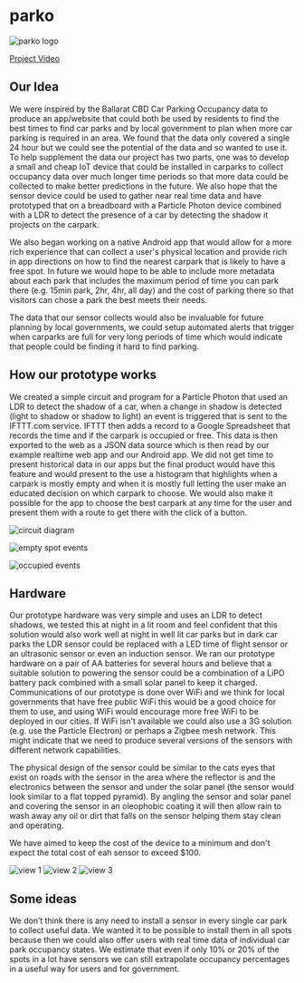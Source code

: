 # parko

![parko logo](/parko.png "parko logo")

[Project Video](https://youtu.be/NlxkDuOg9hU)

## Our Idea

We were inspired by the Ballarat CBD Car Parking Occupancy
data to produce an app/website that could both be used by
residents to find the best times to find car parks and by
local government to plan when more car parking is required
in an area. We found that the data only covered a single 24
hour but we could see the potential of the data and so
wanted to use it. To help supplement the data our project
has two parts, one was to develop a small and cheap IoT
device that could be installed in carparks to collect
occupancy data over much longer time periods so that more
data could be collected to make better predictions in the
future. We also hope that the sensor device could be used to
gather near real time data and have prototyped that on a
breadboard with a Particle Photon device combined with a LDR
to detect the presence of a car by detecting the shadow it
projects on the carpark.

We also began working on a native Android app that would
allow for a more rich experience that can collect a user's
physical location and provide rich in app directions on how
to find the nearest carpark that is likely to have a free
spot. In future we would hope to be able to include more
metadata about each park that includes the maximum period of
time you can park there (e.g. 15min park, 2hr, 4hr, all day)
and the cost of parking there so that visitors can chose a
park the best meets their needs.

The data that our sensor collects would also be invaluable
for future planning by local governments, we could setup
automated alerts that trigger when carparks are full for
very long periods of time which would indicate that people
could be finding it hard to find parking.

## How our prototype works

We created a simple circuit and program for a Particle
Photon that used an LDR to detect the shadow of a car, when
a change in shadow is detected (light to shadow or shadow to
light) an event is triggered that is sent to the IFTTT.com
service. IFTTT then adds a record to a Google Spreadsheet
that records the time and if the carpark is occupied or
free. This data is then exported to the web as a JSON data
source which is then read by our example realtime web app
and our Android app. We did not get time to present
historical data in our apps but the final product would have
this feature and would present to the use a histogram that
highlights when a carpark is mostly empty and when it is
mostly full letting the user make an educated decision on
which carpark to choose. We would also make it possible for
the app to choose the best carpark at any time for the user
and present them with a route to get there with the click of
a button.

![circuit diagram](/sensor/circuit/circuit.png "Circuit Diagram")

![empty spot events](/sensor/code/ifttt_1.png "IFTTT recipe")

![occupied events](/sensor/code/ifttt_2.png "IFTTT recipe")

## Hardware

Our prototype hardware was very simple and uses an LDR to
detect shadows, we tested this at night in a lit room and
feel confident that this solution would also work well at
night in well lit car parks but in dark car parks the LDR
sensor could be replaced with a LED time of flight sensor or
an ultrasonic sensor or even an induction sensor. We ran our
prototype hardware on a pair of AA batteries for several
hours and believe that a suitable solution to powering the
sensor could be a combination of a LiPO battery pack
combined with a small solar panel to keep it charged.
Communications of our prototype is done over WiFi and we
think for local governments that have free public WiFi this
would be a good choice for them to use, and using WiFi would
encourage more free WiFi to be deployed in our cities. If
WiFi isn't available we could also use a 3G solution (e.g.
use the Particle Electron) or perhaps a Zigbee mesh network.
This might indicate that we need to produce several versions
of the sensors with different network capabilities.

The physical design of the sensor could be similar to the cats
eyes that exist on roads with the sensor in the area where the
reflector is and the electronics between the sensor and under
the solar panel (the sensor would look similar to a flat
topped pyramid). By angling the sensor and solar panel and
covering the sensor in an oleophobic coating it  will then
allow rain to wash away any oil or dirt that falls on the
sensor helping them stay clean and operating.

We have aimed to keep the cost of the device to a minimum and
don't expect the total cost of eah sensor to exceed $100.

![view 1](/sensor/design/car%20sensor%20v1.png "view 1")
![view 2](/sensor/design/car%20sensor%20v2.png "view 2")
![view 3](/sensor/design/car%20sensor%20v3.png "view 3")

## Some ideas

We don’t think there is any need to install a sensor in
every single car park to collect useful data. We wanted it to
be possible to install them in all spots because then we could
also offer users with real time data of individual car park
occupancy states.  We estimate that even if only 10% or 20% of
the spots in a lot have sensors we can still extrapolate
occupancy percentages in a useful way for users and for
government.
